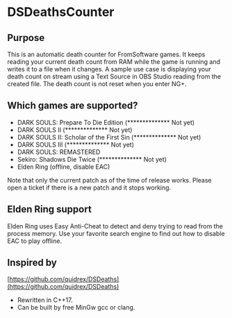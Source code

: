 # DSDeathsCounter

## Purpose

This is an automatic death counter for FromSoftware games. It keeps reading your current death count from RAM while the game is running and writes it to a file when it changes. A sample use case is displaying your death count on stream using a Text Source in OBS Studio reading from the created file.
The death count is not reset when you enter NG+.

## Which games are supported?

 * DARK SOULS: Prepare To Die Edition (************** Not yet)
 * DARK SOULS II (************** Not yet)
 * DARK SOULS II: Scholar of the First Sin (************** Not yet)
 * DARK SOULS III (************** Not yet)
 * DARK SOULS: REMASTERED
 * Sekiro: Shadows Die Twice (************** Not yet)
 * Elden Ring (offline, disable EAC)

 Note that only the current patch as of the time of release works. Please open a ticket if there is a new patch and it stops working.

## Elden Ring support

Elden Ring uses Easy Anti-Cheat to detect and deny trying to read from the process memory. Use your favorite search engine to find out how to disable EAC to play offline.


## Inspired by
 [https://github.com/quidrex/DSDeaths](https://github.com/quidrex/DSDeaths)
 * Rewritten in C++17.
 * Can be built by free MinGw gcc or clang.